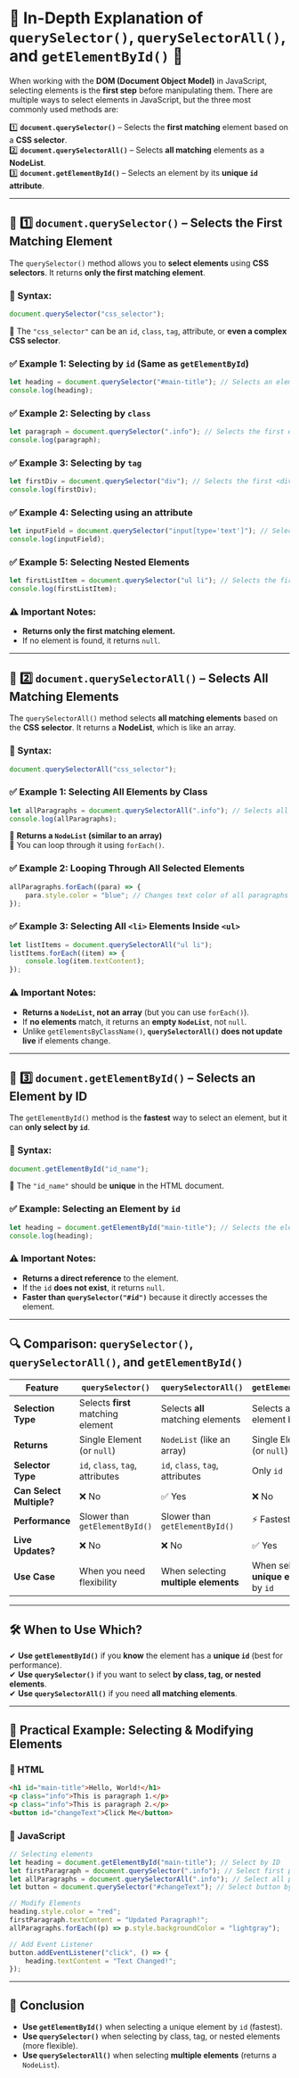 # **📖 In-Depth Explanation of `querySelector()`, `querySelectorAll()`, and `getElementById()` 🚀**  

When working with the **DOM (Document Object Model)** in JavaScript, selecting elements is the **first step** before manipulating them. There are multiple ways to select elements in JavaScript, but the three most commonly used methods are:  

1️⃣ **`document.querySelector()`** – Selects the **first matching** element based on a **CSS selector**.  
2️⃣ **`document.querySelectorAll()`** – Selects **all matching** elements as a **NodeList**.  
3️⃣ **`document.getElementById()`** – Selects an element by its **unique `id` attribute**.  

---

## **🔹 1️⃣ `document.querySelector()` – Selects the First Matching Element**
The `querySelector()` method allows you to **select elements** using **CSS selectors**. It returns **only the first matching element**.

### **📌 Syntax:**
```javascript
document.querySelector("css_selector");
```
📌 The `"css_selector"` can be an `id`, `class`, `tag`, attribute, or **even a complex CSS selector**.

### **✅ Example 1: Selecting by `id` (Same as `getElementById`)**
```javascript
let heading = document.querySelector("#main-title"); // Selects an element with id="main-title"
console.log(heading);
```

### **✅ Example 2: Selecting by `class`**
```javascript
let paragraph = document.querySelector(".info"); // Selects the first element with class="info"
console.log(paragraph);
```

### **✅ Example 3: Selecting by `tag`**
```javascript
let firstDiv = document.querySelector("div"); // Selects the first <div> in the document
console.log(firstDiv);
```

### **✅ Example 4: Selecting using an attribute**
```javascript
let inputField = document.querySelector("input[type='text']"); // Selects first <input> of type="text"
console.log(inputField);
```

### **✅ Example 5: Selecting Nested Elements**
```javascript
let firstListItem = document.querySelector("ul li"); // Selects the first <li> inside <ul>
console.log(firstListItem);
```

### **⚠ Important Notes:**
- **Returns only the first matching element.**
- If no element is found, it returns `null`.

---

## **🔹 2️⃣ `document.querySelectorAll()` – Selects All Matching Elements**
The `querySelectorAll()` method selects **all matching elements** based on the **CSS selector**. It returns a **NodeList**, which is like an array.

### **📌 Syntax:**
```javascript
document.querySelectorAll("css_selector");
```

### **✅ Example 1: Selecting All Elements by Class**
```javascript
let allParagraphs = document.querySelectorAll(".info"); // Selects all elements with class="info"
console.log(allParagraphs);
```
🔹 **Returns a `NodeList` (similar to an array)**  
🔹 You can loop through it using `forEach()`.

### **✅ Example 2: Looping Through All Selected Elements**
```javascript
allParagraphs.forEach((para) => {
    para.style.color = "blue"; // Changes text color of all paragraphs with class="info"
});
```

### **✅ Example 3: Selecting All `<li>` Elements Inside `<ul>`**
```javascript
let listItems = document.querySelectorAll("ul li");
listItems.forEach((item) => {
    console.log(item.textContent);
});
```

### **⚠ Important Notes:**
- **Returns a `NodeList`, not an array** (but you can use `forEach()`).
- If **no elements** match, it returns an **empty `NodeList`**, not `null`.
- Unlike `getElementsByClassName()`, **`querySelectorAll()` does not update live** if elements change.

---

## **🔹 3️⃣ `document.getElementById()` – Selects an Element by ID**
The `getElementById()` method is the **fastest** way to select an element, but it can **only select by `id`**.

### **📌 Syntax:**
```javascript
document.getElementById("id_name");
```
📌 The `"id_name"` should be **unique** in the HTML document.

### **✅ Example: Selecting an Element by `id`**
```javascript
let heading = document.getElementById("main-title"); // Selects the element with id="main-title"
console.log(heading);
```

### **⚠ Important Notes:**
- **Returns a direct reference** to the element.
- If the `id` **does not exist**, it returns `null`.
- **Faster than `querySelector("#id")`** because it directly accesses the element.

---

## **🔍 Comparison: `querySelector()`, `querySelectorAll()`, and `getElementById()`**
| Feature | `querySelector()` | `querySelectorAll()` | `getElementById()` |
|---------|----------------|------------------|------------------|
| **Selection Type** | Selects **first** matching element | Selects **all** matching elements | Selects an element by `id` |
| **Returns** | Single Element (or `null`) | `NodeList` (like an array) | Single Element (or `null`) |
| **Selector Type** | `id`, `class`, `tag`, attributes | `id`, `class`, `tag`, attributes | Only `id` |
| **Can Select Multiple?** | ❌ No | ✅ Yes | ❌ No |
| **Performance** | Slower than `getElementById()` | Slower than `getElementById()` | ⚡ Fastest |
| **Live Updates?** | ❌ No | ❌ No | ✅ Yes |
| **Use Case** | When you need flexibility | When selecting **multiple elements** | When selecting a **unique element** by `id` |

---

## **🛠 When to Use Which?**
✔ **Use `getElementById()`** if you **know** the element has a **unique `id`** (best for performance).  
✔ **Use `querySelector()`** if you want to select **by class, tag, or nested elements**.  
✔ **Use `querySelectorAll()`** if you need **all matching elements**.  

---

## **🎨 Practical Example: Selecting & Modifying Elements**
### **🔹 HTML**
```html
<h1 id="main-title">Hello, World!</h1>
<p class="info">This is paragraph 1.</p>
<p class="info">This is paragraph 2.</p>
<button id="changeText">Click Me</button>
```

### **🔹 JavaScript**
```javascript
// Selecting elements
let heading = document.getElementById("main-title"); // Select by ID
let firstParagraph = document.querySelector(".info"); // Select first paragraph by class
let allParagraphs = document.querySelectorAll(".info"); // Select all paragraphs by class
let button = document.querySelector("#changeText"); // Select button by ID

// Modify Elements
heading.style.color = "red";
firstParagraph.textContent = "Updated Paragraph!";
allParagraphs.forEach((p) => p.style.backgroundColor = "lightgray");

// Add Event Listener
button.addEventListener("click", () => {
    heading.textContent = "Text Changed!";
});
```

---

## **🚀 Conclusion**
- **Use `getElementById()`** when selecting a unique element by `id` (fastest).  
- **Use `querySelector()`** when selecting by class, tag, or nested elements (more flexible).  
- **Use `querySelectorAll()`** when selecting **multiple elements** (returns a `NodeList`).